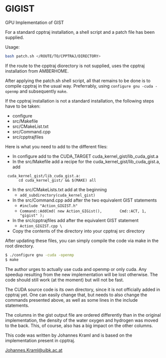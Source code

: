 # GIGIST
GPU Implementation of GIST

For a standard cpptraj installation, a shell script and a patch file has been supplied.

Usage:
```bash
bash patch.sh </ROUTE/TO/CPPTRAJ/DIRECTORY>
```
If the route to the cpptraj diorectory is not supplied, uses the cpptraj
installation from AMBERHOME.

After applying the patch.sh shell script, all that remains to be done is to compile cpptraj in the usual way. Preferrably, using `configure gnu -cuda -openmp` and subsequently `make`.

If the cpptraj installation is not a standard installation, the following steps have to be taken:
+ configure
+ src/Makefile
+ src/CMakeList.txt
+ src/Command.cpp
+ src/cpptrajfiles

Here is what you need to add to the different files:
+ In configure add to the CUDA_TARGET cuda_kernel_gist/lib_cuda_gist.a
+ In the src/Makefile add a recipe for the cuda_kernel_gist/lib_cuda_gist.a, add 
```make
 cuda_kernel_gist/lib_cuda_gist.a:
      cd cuda_kernel_gist/ && $(MAKE) all
```
+ In the src/CMakeLists.txt add at the beginning
  - ```add_subdirectory(cuda_kernel_gist)```
+ In the src/Command.cpp add after the two equivalent GIST statements
  - ```#include "Action_GIGIST.h"```
  - ```Command::AddCmd( new Action_GIGist(),        Cmd::ACT, 1, "gigist" );```
+ In the src/cpptrajfiles add after the equivalent GIST statement
  - ```Action_GIGIST.cpp \```
+ Copy the contents of the directory into your cpptraj src directory


After updating these files, you can simply compile the code via 
make in the root directory.

```bash
$ ./configure gnu -cuda -openmp
$ make
```


The author urges to actually use cuda and openmp or only cuda. Any speedup resulting
from the new implementation will be lost otherwise. The code should still work (at the moment) but will not be fast.



The CUDA source code is its own directory, since it is not officially added in cpptraj yet.
One can easily change that, but needs to also change the commands presented above, as well as
some lines in the include statements.

The columns in the gist output file are ordered differently than in the original implementation, the density
of the water oxygen and hydrogen was moved to the back. This, of course, also has a big impact on the other
columns.





This code was written by Johannes Kraml and is based on the implementation present in cpptraj.

<Johannes.Kraml@uibk.ac.at>


